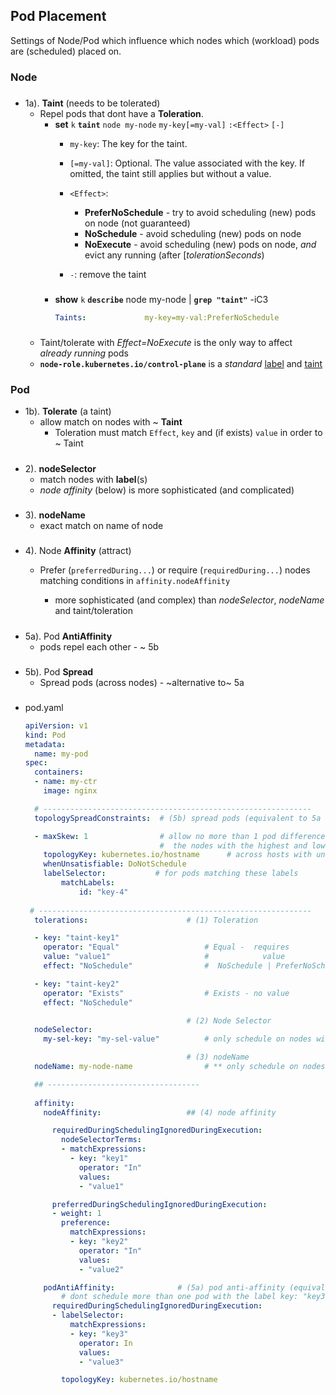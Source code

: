 ## Pod Placement
Settings of Node/Pod  which influence which nodes which (workload) pods are (scheduled) placed on.


### Node

#####
 - 1a). **Taint** (needs to be tolerated)
    - Repel  pods that dont have a **Toleration**.
        - **set** 
            `k` **`taint`** `node my-node` `my-key[=my-val]` `:<Effect>` `[-]`
            - `my-key`: The key for the taint. 
            - `[=my-val]`: Optional. The value associated with the key. If omitted, the taint still applies but without a value.

            - `<Effect>`:   
                - **PreferNoSchedule** - try to avoid scheduling (new) pods on node (not guaranteed)
                - **NoSchedule** -  avoid scheduling (new) pods on node
                - **NoExecute** - avoid scheduling (new) pods on node,  _and_ evict any running (after [_tolerationSeconds_)
            
            - `-`:  remove the taint
        ###    
        - **show** 
        `k` **`describe`** node my-node | **`grep "taint"`** -iC3
            
            ```yaml
            Taints:             my-key=my-val:PreferNoSchedule
            ```
        ###    
    - Taint/tolerate with _Effect=NoExecute_ is the only way to affect _already running_ pods
    - **`node-role.kubernetes.io/control-plane`** is a _standard_ [label](https://kubernetes.io/docs/reference/labels-annotations-taints/#node-role-kubernetes-io-control-plane) and [taint](https://kubernetes.io/docs/reference/labels-annotations-taints/#node-role-kubernetes-io-control-plane-taint)



### Pod 
- 1b). **Tolerate** (a taint)
     - allow match on nodes with ~ **Taint**
        - Toleration must match `Effect`, `key` and (if exists) `value` in order to ~ Taint

#####
- 2). **nodeSelector**
    - match nodes with  **label**(s) 
    - _node affinity_ (below) is more sophisticated (and complicated)

#####
- 3). **nodeName**
    - exact match on name of node

#####
- 4). Node **Affinity** (attract) 
    - Prefer (`preferredDuring...`) or require (`requiredDuring...`) nodes matching conditions in `affinity.nodeAffinity`

        - more sophisticated (and complex) than _nodeSelector_, _nodeName_ and taint/toleration

#####
- 5a). Pod **AntiAffinity**
    - pods repel each other - ~ 5b

#####
- 5b). Pod **Spread**
    - Spread pods (across nodes) - ~alternative to~ 5a

###
- pod.yaml
    ```yaml
    apiVersion: v1
    kind: Pod
    metadata:
      name: my-pod
    spec:
      containers:
      - name: my-ctr
        image: nginx
   
      # ------------------------------------------------------------
      topologySpreadConstraints:  # (5b) spread pods (equivalent to 5a below) 

      - maxSkew: 1                # allow no more than 1 pod difference to exist between
                                  #  the nodes with the highest and lowest number of pods for the specified label.               
        topologyKey: kubernetes.io/hostname      # across hosts with unique hostnames
        whenUnsatisfiable: DoNotSchedule         
        labelSelector:           # for pods matching these labels               
            matchLabels:                           
                id: "key-4"                   
                  
     # -------------------------------------------------------------
      tolerations:                      # (1) Toleration

      - key: "taint-key1"
        operator: "Equal"                   # Equal -  requires
        value: "value1"                     #            value
        effect: "NoSchedule"                #  NoSchedule | PreferNoSchedule | NoExecute

      - key: "taint-key2"
        operator: "Exists"                  # Exists - no value
        effect: "NoSchedule" 

                                        # (2) Node Selector
      nodeSelector:           
        my-sel-key: "my-sel-value"          # only schedule on nodes with matching label

                                        # (3) nodeName
      nodeName: my-node-name                # ** only schedule on nodes with name

      ## ----------------------------------
                                        
      affinity:
        nodeAffinity:                   ## (4) node affinity

          requiredDuringSchedulingIgnoredDuringExecution:     
            nodeSelectorTerms:
            - matchExpressions:
              - key: "key1"
                operator: "In"
                values:
                - "value1"

          preferredDuringSchedulingIgnoredDuringExecution:
          - weight: 1
            preference:
              matchExpressions:
              - key: "key2"
                operator: "In"
                values:
                - "value2"

        podAntiAffinity:              # (5a) pod anti-affinity (equivalent to 5b above)                 
            # dont schedule more than one pod with the label key: "key3" and value: "value3"  on each node with a unique hostname.    
          requiredDuringSchedulingIgnoredDuringExecution:   
          - labelSelector:                                  
              matchExpressions:                             
              - key: "key3"                                     
                operator: In                                
                values:                                     
                - "value3"                            

            topologyKey: kubernetes.io/hostname                                        
    ```
    
